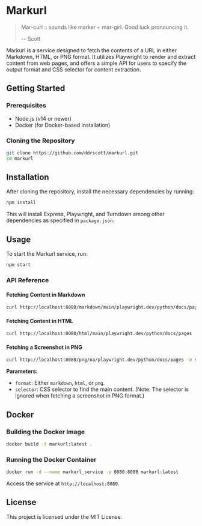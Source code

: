 # Markurl

> Mar-curl :: sounds like marker + mar-girl. Good luck pronouncing it.
>
> -- Scott

Markurl is a service designed to fetch the contents of a URL in either Markdown, HTML, or PNG format. It utilizes Playwright to render and extract content from web pages, and offers a simple API for users to specify the output format and CSS selector for content extraction.

## Getting Started

### Prerequisites
- Node.js (v14 or newer)
- Docker (for Docker-based installation)

### Cloning the Repository
```sh
git clone https://github.com/ddrscott/markurl.git
cd markurl
```

## Installation
After cloning the repository, install the necessary dependencies by running:

```sh
npm install
```

This will install Express, Playwright, and Turndown among other dependencies as specified in `package.json`.

## Usage
To start the Markurl service, run:

```sh
npm start
```

### API Reference

#### Fetching Content in Markdown

```sh
curl http://localhost:8080/markdown/main/playwright.dev/python/docs/pages
```

#### Fetching Content in HTML

```sh
curl http://localhost:8080/html/main/playwright.dev/python/docs/pages
```

#### Fetching a Screenshot in PNG

```sh
curl http://localhost:8080/png/na/playwright.dev/python/docs/pages -o screenshot.png
```

**Parameters:**
- `format`: Either `markdown`, `html`, or `png`.
- `selector`: CSS selector to find the main content. (Note: The selector is ignored when fetching a screenshot in PNG format.)

## Docker

### Building the Docker Image

```sh
docker build -t markurl:latest .
```

### Running the Docker Container

```sh
docker run -d --name markurl_service -p 8080:8080 markurl:latest
```

Access the service at `http://localhost:8080`.

## License
This project is licensed under the MIT License.
